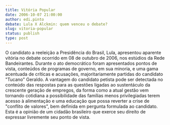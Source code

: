 ```yaml
---
title: Vitória Popular
date: 2006-10-07 21:00:00
author: edi.pinto
debate: Lula X Alckmin: quem venceu o debate?
slug: vitoria-popular
status: publish 
type: post
---
```


O candidato a reeleição a Presidência do Brasil, Lula, apresentou aparente vitória no debate ocorrido em 08 de outubro de 2006, nos estúdios da Rede Bandeirantes. Durante o ato democrático foram apresentados pontos de vista, conteúdos de programas de governo, em sua minoria, e uma gama acentuada de críticas e acusações, majoritariamente partidas do candidato "Tucano" Geraldo. A vantagem do candidato petista pode ser detectada no conteúdo das respostas para as questões ligadas ao sustentáculo da crescente geração de empregos, da forma como a atual gestão vem tornando cotidiana a possibilidade das famílias menos privilegiadas terem acesso à alimentação e uma educação que possa reverter a crise de "conflito de valores", bem definida em pergunta formulada ao candidato. Esta é a opinião de um cidadão brasileiro que exerce seu direito de expressar livremente seu ponto de vista.


